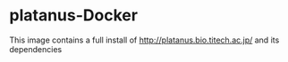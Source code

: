 # platanus-Docker
This image contains a full install of http://platanus.bio.titech.ac.jp/ and its dependencies
